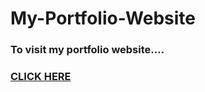 # My-Portfolio-Website
<h3> To visit my portfolio website....<h3>

[CLICK HERE](https://ashishgulab12.netlify.app/)
